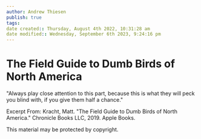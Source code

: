 ```yaml
---
author: Andrew Thiesen
publish: true 
tags:
date created:: Thursday, August 4th 2022, 10:31:28 am
date modified:: Wednesday, September 6th 2023, 9:24:16 pm
---
```

# The Field Guide to Dumb Birds of North America

"Always play close attention to this part, because this is what they will peck you blind with, if you give them half a chance."

Excerpt From: Kracht, Matt. "The Field Guide to Dumb Birds of North America." Chronicle Books LLC, 2019. Apple Books. 

This material may be protected by copyright.
